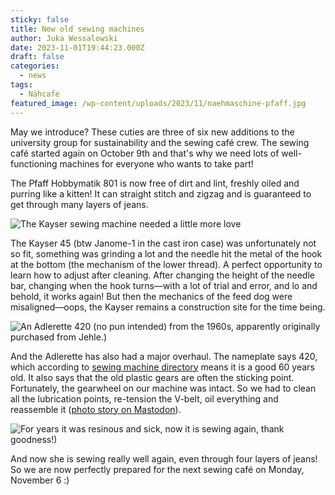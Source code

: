 ```yaml
---
sticky: false
title: New old sewing machines
author: Juka Wessalowski
date: 2023-11-01T19:44:23.000Z
draft: false
categories:
  - news
tags:
  - Nähcafe
featured_image: /wp-content/uploads/2023/11/naehmaschine-pfaff.jpg
---
```


May we introduce? These cuties are three of six new additions to the university group for sustainability and the sewing café crew. The sewing café started again on October 9th and that's why we need lots of well-functioning machines for everyone who wants to take part!

The Pfaff Hobbymatik 801 is now free of dirt and lint, freshly oiled and purring like a kitten! It can straight stitch and zigzag and is guaranteed to get through many layers of jeans.

![The Kayser sewing machine needed a little more love](/wp-content/uploads/2023/11/naehmaschine-kayser.jpg)

The Kayser 45 (btw Janome-1 in the cast iron case) was unfortunately not so fit, something was grinding a lot and the needle hit the metal of the hook at the bottom (the mechanism of the lower thread). A perfect opportunity to learn how to adjust after cleaning. After changing the height of the needle bar, changing when the hook turns—with a lot of trial and error, and lo and behold, it works again! But then the mechanics of the feed dog were misaligned—oops, the Kayser remains a construction site for the time being.

![An Adlerette 420 (no pun intended) from the 1960s, apparently originally purchased from Jehle.)](/wp-content/uploads/2023/11/naehmaschine-adlerette.jpg)

And the Adlerette has also had a major overhaul. The nameplate says 420, which according to [sewing machine directory](https://www.naehmaschinenverzeichnis.de/) means it is a good 60 years old. It also says that the old plastic gears are often the sticking point. Fortunately, the gearwheel on our machine was intact. So we had to clean all the lubrication points, re-tension the V-belt, oil everything and reassemble it ([photo story on Mastodon](https://chaos.social/@juka/111281417845989740)).

![For years it was resinous and sick, now it is sewing again, thank goodness!)](/wp-content/uploads/2023/11/naehmaschine-adlerette2.jpg)

And now she is sewing really well again, even through four layers of jeans! So we are now perfectly prepared for the next sewing café on Monday, November 6 :)
